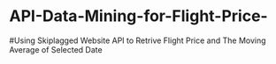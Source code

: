 # API-Data-Mining-for-Flight-Price-
#Using Skiplagged Website API to Retrive Flight Price and The Moving Average of Selected Date
